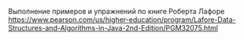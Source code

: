 Выполнение примеров и упражнений по книге Роберта Лафоре
https://www.pearson.com/us/higher-education/program/Lafore-Data-Structures-and-Algorithms-in-Java-2nd-Edition/PGM32075.html